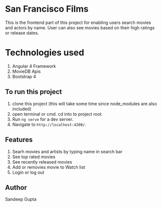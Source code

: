 # San Francisco Films

This is the frontend part of this project for enabling users search movies and actors by name. User can also see movies based on their high ratings or release dates.

# Technologies used
1. Angular 4 Framework
2. MovieDB Apis
3. Bootstrap 4

## To run this project
1. clone this project (this will take some time since node_modules are also included)
2. open terminal or cmd. cd into to project root.
3. Run `ng serve` for a dev server. 
4. Navigate to `http://localhost:4200/`. 

## Features
1. Searh movies and artists by typing name in search bar
2. See top rated movies
3. See recently released movies
4. Add or removies movie to Watch list
5. Login or log out

## Author
Sandeep Gupta

